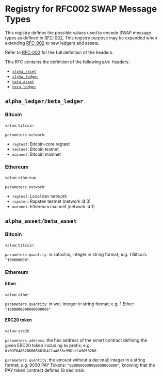 # Registry for RFC002 SWAP Message Types

This registry defines the possible values used to encode SWAP message types as defined in [RFC-002](./RFC-002-SWAP.md).
This registry purpose may be expanded when extending [RFC-002](./RFC-002-SWAP.md) to new ledgers and assets.

Refer to [RFC-002](./RFC-002-SWAP.md) for the full definition of the headers.

This RFC contains the definition of the following `BAM!` headers:
- [`alpha_asset`](#alpha_assetbeta_asset)
- [`alpha_ledger`](#alpha_ledgerbeta_ledger)
- [`beta_asset`](#alpha_assetbeta_asset)
- [`beta_ledger`](#alpha_ledgerbeta_ledger)

## `alpha_ledger/beta_ledger`

### Bitcoin

`value`: `bitcoin`

`parameters.network`:
- `regtest`: Bitcoin-core regtest
- `testnet`: Bitcoin testnet
- `mainnet`: Bitcoin mainnet <!-- TODO: issue to be opened as it's currently "Bitcoin" because of rust bitcoin -->

### Ethereum

`value`: `ethereum`

`parameters.network`:
- `regtest`: Local dev network <!-- TODO: Issue needed as not supported -->
- `ropsten`: Ropsten testnet (network id 3)
- `mainnet`: Ethereum mainnet (network id 1)

## `alpha_asset/beta_asset`

### Bitcoin

`value`: `bitcoin`

`parameters.quantity`: in satoshis; integer in string format; e.g. 1 Bitcoin: `"100000000"`.

### Ethereum

#### Ether

`value`: `ether`

`parameters.quantity`: in wei; integer in string format; e.g. 1 Ether: `"1000000000000000000"`.

#### ERC20 token

`value`: `erc20`

`parameters.address`: the hex address of the smart contract defining the given ERC20 token including `0x` prefix, e.g. `0xB97048628DB6B661D4C2aA833e95Dbe1A905B280`.

`parameters.quantity`: the amount without a decimal; integer in a string format; e.g. 9000 PAY Tokens: `"9000000000000000000000"`, knowing that the PAY token contract defines 18 decimals.
